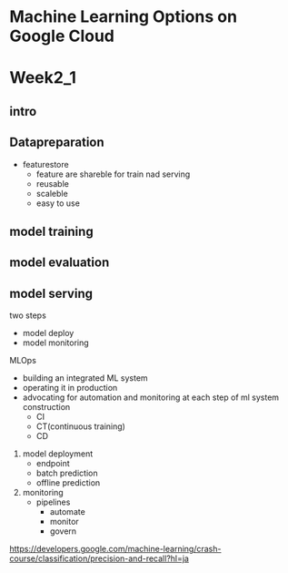 # Machine Learning Options on Google Cloud  
  
# Week2_1   
## intro  
## Datapreparation  
- featurestore
  - feature are shareble for train nad serving
  - reusable
  - scaleble
  - easy to use

## model training  
## model evaluation  
## model serving  
two steps  
  - model deploy
  - model monitoring  
  
MLOps  
  - building an integrated ML system
  - operating it in production
  - advocating for automation and monitoring at each step of ml system construction  
    -  CI
    -  CT(continuous training)
    -  CD

1. model deployment  
    - endpoint  
    - batch prediction
    - offline prediction
2. monitoring  
    - pipelines
      - automate
      - monitor
      - govern

https://developers.google.com/machine-learning/crash-course/classification/precision-and-recall?hl=ja